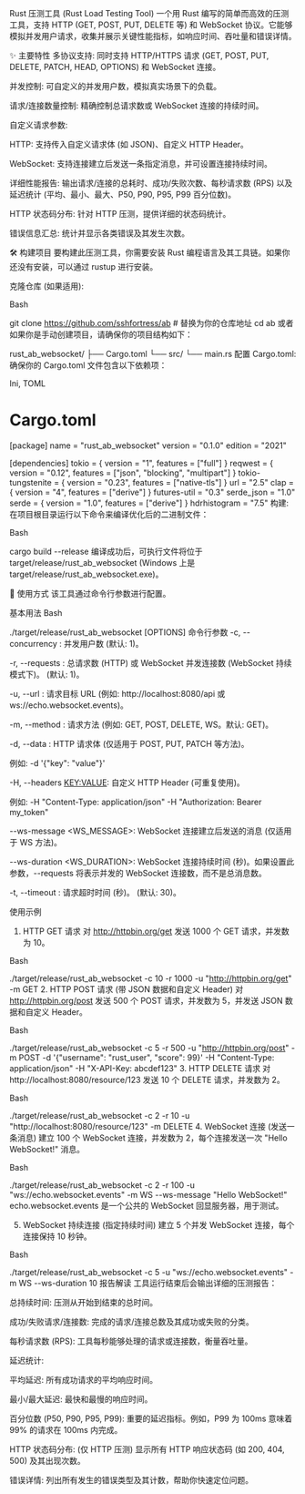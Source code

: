Rust 压测工具 (Rust Load Testing Tool)
一个用 Rust 编写的简单而高效的压测工具，支持 HTTP (GET, POST, PUT, DELETE 等) 和 WebSocket 协议。它能够模拟并发用户请求，收集并展示关键性能指标，如响应时间、吞吐量和错误详情。

✨ 主要特性
多协议支持: 同时支持 HTTP/HTTPS 请求 (GET, POST, PUT, DELETE, PATCH, HEAD, OPTIONS) 和 WebSocket 连接。

并发控制: 可自定义的并发用户数，模拟真实场景下的负载。

请求/连接数量控制: 精确控制总请求数或 WebSocket 连接的持续时间。

自定义请求参数:

HTTP: 支持传入自定义请求体 (如 JSON)、自定义 HTTP Header。

WebSocket: 支持连接建立后发送一条指定消息，并可设置连接持续时间。

详细性能报告: 输出请求/连接的总耗时、成功/失败次数、每秒请求数 (RPS) 以及延迟统计 (平均、最小、最大、P50, P90, P95, P99 百分位数)。

HTTP 状态码分布: 针对 HTTP 压测，提供详细的状态码统计。

错误信息汇总: 统计并显示各类错误及其发生次数。

🛠️ 构建项目
要构建此压测工具，你需要安装 Rust 编程语言及其工具链。如果你还没有安装，可以通过 rustup 进行安装。

克隆仓库 (如果适用):

Bash

git clone https://github.com/sshfortress/ab # 替换为你的仓库地址
cd ab
或者如果你是手动创建项目，请确保你的项目结构如下：

rust_ab_websocket/
├── Cargo.toml
└── src/
    └── main.rs
配置 Cargo.toml:
确保你的 Cargo.toml 文件包含以下依赖项：

Ini, TOML

# Cargo.toml
[package]
name = "rust_ab_websocket"
version = "0.1.0"
edition = "2021"

[dependencies]
tokio = { version = "1", features = ["full"] }
reqwest = { version = "0.12", features = ["json", "blocking", "multipart"] }
tokio-tungstenite = { version = "0.23", features = ["native-tls"] }
url = "2.5"
clap = { version = "4", features = ["derive"] }
futures-util = "0.3"
serde_json = "1.0"
serde = { version = "1.0", features = ["derive"] }
hdrhistogram = "7.5"
构建:
在项目根目录运行以下命令来编译优化后的二进制文件：

Bash

cargo build --release
编译成功后，可执行文件将位于 target/release/rust_ab_websocket (Windows 上是 target/release/rust_ab_websocket.exe)。

🚀 使用方式
该工具通过命令行参数进行配置。

基本用法
Bash

./target/release/rust_ab_websocket [OPTIONS]
命令行参数
-c, --concurrency <CONCURRENCY>: 并发用户数 (默认: 1)。

-r, --requests <REQUESTS>: 总请求数 (HTTP) 或 WebSocket 并发连接数 (WebSocket 持续模式下)。 (默认: 1)。

-u, --url <URL>: 请求目标 URL (例如: http://localhost:8080/api 或 ws://echo.websocket.events)。

-m, --method <METHOD>: 请求方法 (例如: GET, POST, DELETE, WS。默认: GET)。

-d, --data <DATA>: HTTP 请求体 (仅适用于 POST, PUT, PATCH 等方法)。

例如: -d '{"key": "value"}'

-H, --headers <KEY:VALUE>: 自定义 HTTP Header (可重复使用)。

例如: -H "Content-Type: application/json" -H "Authorization: Bearer my_token"

--ws-message <WS_MESSAGE>: WebSocket 连接建立后发送的消息 (仅适用于 WS 方法)。

--ws-duration <WS_DURATION>: WebSocket 连接持续时间 (秒)。如果设置此参数，--requests 将表示并发的 WebSocket 连接数，而不是总消息数。

-t, --timeout <TIMEOUT>: 请求超时时间 (秒)。 (默认: 30)。

使用示例
1. HTTP GET 请求
对 http://httpbin.org/get 发送 1000 个 GET 请求，并发数为 10。

Bash

./target/release/rust_ab_websocket -c 10 -r 1000 -u "http://httpbin.org/get" -m GET
2. HTTP POST 请求 (带 JSON 数据和自定义 Header)
对 http://httpbin.org/post 发送 500 个 POST 请求，并发数为 5，并发送 JSON 数据和自定义 Header。

Bash

./target/release/rust_ab_websocket -c 5 -r 500 -u "http://httpbin.org/post" -m POST -d '{"username": "rust_user", "score": 99}' -H "Content-Type: application/json" -H "X-API-Key: abcdef123"
3. HTTP DELETE 请求
对 http://localhost:8080/resource/123 发送 10 个 DELETE 请求，并发数为 2。

Bash

./target/release/rust_ab_websocket -c 2 -r 10 -u "http://localhost:8080/resource/123" -m DELETE
4. WebSocket 连接 (发送一条消息)
建立 100 个 WebSocket 连接，并发数为 2，每个连接发送一次 "Hello WebSocket!" 消息。

Bash

./target/release/rust_ab_websocket -c 2 -r 100 -u "ws://echo.websocket.events" -m WS --ws-message "Hello WebSocket!"
echo.websocket.events 是一个公共的 WebSocket 回显服务器，用于测试。

5. WebSocket 持续连接 (指定持续时间)
建立 5 个并发 WebSocket 连接，每个连接保持 10 秒钟。

Bash

./target/release/rust_ab_websocket -c 5 -u "ws://echo.websocket.events" -m WS --ws-duration 10
报告解读
工具运行结束后会输出详细的压测报告：

总持续时间: 压测从开始到结束的总时间。

成功/失败请求/连接数: 完成的请求/连接总数及其成功或失败的分类。

每秒请求数 (RPS): 工具每秒能够处理的请求或连接数，衡量吞吐量。

延迟统计:

平均延迟: 所有成功请求的平均响应时间。

最小/最大延迟: 最快和最慢的响应时间。

百分位数 (P50, P90, P95, P99): 重要的延迟指标。例如，P99 为 100ms 意味着 99% 的请求在 100ms 内完成。

HTTP 状态码分布: (仅 HTTP 压测) 显示所有 HTTP 响应状态码 (如 200, 404, 500) 及其出现次数。

错误详情: 列出所有发生的错误类型及其计数，帮助你快速定位问题。